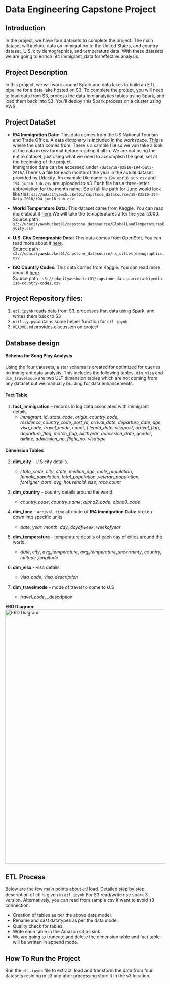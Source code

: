 


# Data Engineering Capstone Project

## Introduction


In the project, we have four datasets to complete the project. The main dataset will include data on immigration to the United States, and country dataset, U.S. city demographics, and temperature data. With these datasets we are going to enrich i94 immigrant_data for effective analysis.


## Project Description

In this project, we will work around Spark and data lakes to build an ETL pipeline for a data lake hosted on S3. To complete the project, you will need to load data from S3, process the data into analytics tables using Spark, and load them back into S3. You'll deploy this Spark process on a cluster using AWS.

## Project DataSet

-   **I94 Immigration Data:**  This data comes from the US National Tourism and Trade Office. A data dictionary is included in the workspace.  [This](https://travel.trade.gov/research/reports/i94/historical/2016.html)  is where the data comes from. There's a sample file so we van take a look at the data in csv format before reading it all in. We are not using the entire dataset, just using what we need to accomplish the goal, set at the beginning of the project.<br/>Immigration data can be accessed under `/data/18-83510-I94-Data-2016/`.There's a file for each month of the year in the actual dataset provided by Udacity. An example file name is `i94_apr16_sub.csv` and `i94_jun16_sub.csv` are uploaded to s3. Each file has a three-letter abbreviation for the month name. So a full file path for June would look like this: `s3://udacityawsbucket01/capstone_datasource/18-83510-I94-Data-2016/i94_jun16_sub.csv`


-   **World Temperature Data:**  This dataset came from Kaggle. You can read more about it  [here](https://www.kaggle.com/berkeleyearth/climate-change-earth-surface-temperature-data).We will take the temaperatures after the year 2000.<br/> Source path : `s3://udacityawsbucket01/capstone_datasource/GlobalLandTemperaturesByCity.csv`


   - **U.S. City Demographic Data:**  This data comes from OpenSoft. You can read more about it  [here](https://public.opendatasoft.com/explore/dataset/us-cities-demographics/export/).<br/> Source path : `s3://udacityawsbucket01/capstone_datasource/us_cities_demographics.csv`


   - **ISO Country Codes:**  This data comes from Kaggle. You can read more about it  [here](https://www.kaggle.com/andradaolteanu/iso-country-codes-global/).<br/> Source path : `s3://udacityawsbucket01/capstone_datasource/wikipedia-iso-country-codes.csv`


## Project Repository files:
1.  `etl.ipynb` reads data from S3, processes that data using Spark, and writes them back to S3
2.  `utility.py`contains some helper function for `etl.ipynb`
3.  `README.md`  provides discussion on project.


## Database design
#### Schema for Song Play Analysis

Using the four datasets, a star schema is created for optimized for queries on immigrant data analysis. This includes the following tables. `dim_visa` and `dim_travelmode` are two ULT dimension tables which are not coming from any dataset but we manually building for data enhancements.

#### Fact Table

1.  **fact_immigration**  - records in log data associated with immigrant details.
    -   _immigrant_id_, _state_code_, _origin_country_code_, _residence_country_code_, _port_id_, _arrival_date_, _departure_date_, _age_, _visa_code_, _travel_mode_, _count_, _fileadd_date_, _visapost_, _arrival_flag_, _departure_flag_, _match_flag_, _birthyear_, _admission_date_, _gender_, _airline_, _admission_no_, _flight_no_, _visatype_

#### Dimension Tables

2.  **dim_city**  - U.S city details.
    -   _state_code_, _city_, _state_, _median_age_, _male_population_, _female_population_, _total_population_ ,_veteran_population_, _foreigner_born_, _avg_household_size_, _race,count_
    
3.  **dim_country**  - country details around the world.
    -  _country_code_, _country_name_, _alpha2_code_, _alpha3_code_


4.  **dim_time**  - `arrival_time` attribute of **I94 Immigration Data:** broken down into specific units
    -  _date_, _year_, _month_, _day_, _dayofweek_, _weekofyear_
    
5.  **dim_temperature**  - temperature details of each day of cities around the world.
    -  _date_, _city_, _avg_temperature_, _avg_temperature_uncertainty_, _country_, _latitude_ ,_longitude_
4.  **dim_visa**  - visa details
    -  _visa_code_, _visa_description_
4.  **dim_travelmode**  - mode of travel to come to U.S 
    -   _travel_code_, _description

**ERD Diagram**:
    <img src="https://udacityawsbucket01.s3.us-west-1.amazonaws.com/dbdiagram.PNG" alt="ERD Diagram" width="800"/>


## ETL Process
Below are the few main points about etl load. Detailed step by step  description of etl is given in `etl.ipynb` For S3 read/write use spark 3 version. Alternatively, you can read from sample csv if want to avoid s3 connection.

- Creation of tables as per the above data model.
- Rename and cast datatypes as per the data model.
- Quality check for tables.
- Write each table in the Amazon s3 as sink.
- We are going to truncate and delete the dimension table and fact table will be written in append mode.


## How To Run the Project
Run the `etl.ipynb` file to extract, load and transform the data from four datasets residing in s3 and after processing store it in the s3 location.